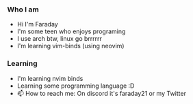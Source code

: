 ### Who I am
- Hi I'm Faraday
- I'm some teen who enjoys programing
- I use arch btw, linux go brrrrrr
- I'm learning vim-binds (using neovim)
  


### Learning
- I'm learning nvim binds
- Learning some programming language :D
- 📫 How to reach me: On discord it's faraday21 or my Twitter
